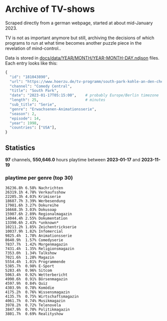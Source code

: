 # Archive of TV-shows

Scraped directly from a german webpage, started at about mid-January 2023.

TV is not as important anymore but still, archiving the decisions of which programs to run at what time
becomes another puzzle piece in the revelation of mind-control.. 

Data is stored in [docs/data/YEAR/MONTH/YEAR-MONTH-DAY.ndjson](docs/data/) files. 
Each entry looks like this:

```python
{
  "id": "181043890", 
  "url": "https://www.hoerzu.de/tv-programm/south-park-kohle-an-den-chefkoch/bid_181043890/", 
  "channel": "Comedy Central", 
  "title": "South Park", 
  "date": "2023-01-17T05:15:00",    # probably Europe/Berlin timezone 
  "length": 25,                     # minutes 
  "sub_title": "Serie", 
  "genre": "Erwachsenen-Animationsserie", 
  "season": 2, 
  "episode": 14, 
  "year": 1998, 
  "countries": ["USA"],
}
```

## Statistics

**97** channels, **550,646.0** hours playtime between **2023-01-17** and **2023-11-19**


### playtime per genre (top 30)

    36236.8h 6.58% Nachrichten
    26319.1h 4.78% Verkaufsshow
    22205.3h 4.03% Krimiserie
    18687.7h 3.39% Werbesendung
    17981.6h 3.27% Dokureihe
    16668.3h 3.03% Dokusoap
    15907.6h 2.89% Regionalmagazin
    14044.4h 2.55% Dokumentation
    13390.6h 2.43% *unknown*
    10211.2h 1.85% Zeichentrickserie
    10037.9h 1.82% Infomercial
    9825.4h  1.78% Animationsserie
    8640.9h  1.57% Comedyserie
    7837.7h  1.42% Morgenmagazin
    7431.4h  1.35% Religionsmagazin
    7353.0h  1.34% Talkshow
    7021.6h  1.28% Magazin
    5554.4h  1.01% Programmende
    5385.7h  0.98% E-Sport
    5283.4h  0.96% Sitcom
    5063.4h  0.92% Wetterbericht
    4990.6h  0.91% Börsenmagazin
    4597.9h  0.84% Quiz
    4303.9h  0.78% Komödie
    4175.2h  0.76% Wissensmagazin
    4135.7h  0.75% Wirtschaftsmagazin
    4061.7h  0.74% Musikmagazin
    3978.2h  0.72% Telenovela
    3847.9h  0.70% Politikmagazin
    3801.7h  0.69% Realityshow
